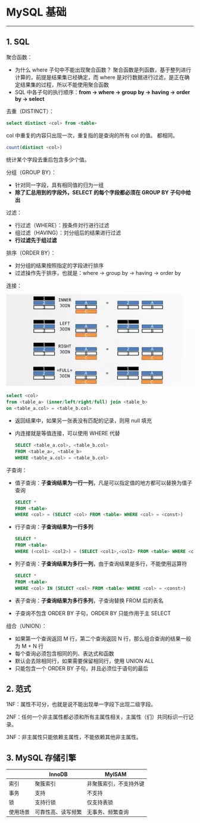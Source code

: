 # MySQL 基础

---

## 1. SQL

聚合函数：

* 为什么 where 子句中不能出现聚合函数？
  聚合函数是列函数，基于整列进行计算的，前提是结果集已经确定，而 where 是对行数据进行过滤，是正在确定结果集的过程，所以不能使用聚合函数
* SQL 中各子句的执行顺序：**from -> where -> group by -> having -> order by -> select**

去重（DISTINCT）：

```sql
select distinct <col> from <table>
```

col 中重复的内容只出现一次，重复指的是查询的所有 col 的值。
都相同。

```sql
count(distinct <col>)
```

统计某个字段去重后包含多少个值。

分组（GROUP BY）：

* 针对同一字段，具有相同值的归为一组
* **除了汇总用到的字段外，SELECT 的每个字段都必须在 GROUP BY 子句中给出**

过滤：

* 行过滤（WHERE）：按条件対行进行过滤
* 组过滤（HAVING）：対分组后的结果进行过滤
* **行过滤先于组过滤**

排序（ORDER BY）：

* 対分组的结果按照指定的字段进行排序
* 过滤操作先于排序，也就是：where -> group by -> having -> order by

连接：

![join](img/join.jpg)

```sql
select <col>
from <table_a> (inner/left/right/full) join <table_b>
on <table_a.col> = <table_b.col>
```

* 返回结果中，如果另一张表没有匹配的记录，则用 null 填充
* 内连接就是等值连接，可以使用 WHERE 代替

    ```sql
    SELECT <table_a.col>, <table_b.col>
    FROM <table_a>, <table_b>
    WHERE <table_a.col> = <table_b.col>
    ```

子查询：

* 值子查询：**子查询结果为一行一列**，凡是可以指定值的地方都可以替换为值子查询

  ```sql
  SELECT *
  FROM <table>
  WHERE <col> = (SELECT <col> FROM <table> WHERE <col> = <const>)
  ```

* 行子查询：**子查询结果为一行多列**

  ```sql
  SELECT *
  FROM <table>
  WHERE (<col1> <col2>) = (SELECT <col1>,<col2> FROM <table> WHERE <col> = <const>)
  ```

* 列子查询：**子查询结果为多行一列**，由于查询结果是多行，不能使用运算符

  ```sql
  SELECT *
  FROM <table>
  WHERE <col> IN (SELECT <col> FROM <table> WHERE <col> = <const>)
  ```

* 表子查询：**子查询结果为多行多列**，子查询替换 FROM 后的表名
* 子查询不包含 ORDER BY 子句，ORDER BY 只能作用于主 SELECT

组合（UNION）：

* 如果第一个查询返回 M 行，第二个查询返回 N 行，那么组合查询的结果一般为 M + N 行
* 每个查询必须包含相同的列、表达式和函数
* 默认会去除相同行，如果需要保留相同行，使用 UNION ALL
* 只能包含一个 ORDER BY 子句，并且必须位于语句的最后

## 2. 范式

1NF：属性不可分，也就是说不能出现单一字段下出现二级字段。

2NF：任何一个非主属性都必须和所有主属性相关，主属性（们）共同标识一行记录。

3NF：非主属性只能依赖主属性，不能依赖其他非主属性。

## 3. MySQL 存储引擎

|          | InnoDB             | MyISAM                   |
| -------- | ------------------ | ------------------------ |
| 索引     | 聚簇索引           | 非聚簇索引，不支持外键 |
| 事务     | 支持               | 不支持                   |
| 锁       | 支持行锁           | 仅支持表锁               |
| 使用场景 | 可靠性高、读写频繁 | 无事务、频繁查询         |
